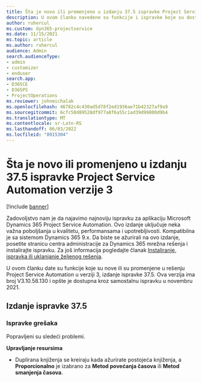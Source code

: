 ```yaml
---
title: Šta je novo ili promenjeno u izdanju 37.5 ispravke Project Service Automation verzije 3
description: U ovom članku navedene su funkcije i ispravke koje su dostupne u izdanju 37.5 ispravke usluge Microsoft Dynamics 365 Project Service Automation verzije 3.
author: ruhercul
ms.custom: dyn365-projectservice
ms.date: 11/15/2021
ms.topic: article
ms.author: ruhercul
audience: Admin
search.audienceType:
- admin
- customizer
- enduser
search.app:
- D365CE
- D365PS
- ProjectOperations
ms.reviewer: johnmichalak
ms.openlocfilehash: 46782c4c430ad5d78f2ed1936ae71b42327af9a9
ms.sourcegitcommit: 6cfc50d89528df977a8f6a55c1ad39d99800d9b4
ms.translationtype: MT
ms.contentlocale: sr-Latn-RS
ms.lasthandoff: 06/03/2022
ms.locfileid: "8915304"
---
```

# <a name="whats-new-or-changed-in-project-service-automation-update-release-375-v3"></a>Šta je novo ili promenjeno u izdanju 37.5 ispravke Project Service Automation verzije 3

[!include [banner](../includes/psa-now-project-operations.md)]

Zadovoljstvo nam je da najavimo najnoviju ispravku za aplikaciju Microsoft Dynamics 365 Project Service Automation. Ovo izdanje uključuje neka važna poboljšanja u kvalitetu, performansama i upotrebljivosti. Kompatibilna je sa sistemom Dynamics 365 9.x. Da biste se ažurirali na ovo izdanje, posetite stranicu centra administracije za Dynamics 365 mrežna rešenja i instalirajte ispravku. Za još informacija pogledajte članak [Instaliranje, ispravka ili uklanjanje željenog rešenja](/power-platform/admin/install-remove-preferred-solution).

U ovom članku date su funkcije koje su nove ili su promenjene u rešenju Project Service Automation u verziji 3, izdanje ispravke 37.5. Ova verzija ima broj V3.10.58.130 i opšte je dostupna kroz samostalnu ispravku u novembru 2021.

## <a name="update-release-375"></a>Izdanje ispravke 37.5

### <a name="bug-fixes"></a>Ispravke grešaka

Popravljeni su sledeći problemi.

**Upravljanje resursima**
- Duplirana knjiženja se kreiraju kada ažurirate postojeća knjiženja, a **Proporcionalno** je izabrano za **Metod povećanja časova** ili **Metod smanjenja časova**.
